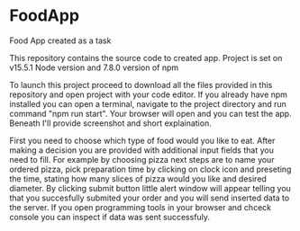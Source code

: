 # FoodApp
Food App created as a task

This repository contains the source code to created app. 
Project is set on v15.5.1 Node version and 7.8.0 version of npm


To launch this project proceed to download all the files provided in this repository and open project with your code editor. 
If you already have npm installed you can open a terminal, navigate to the project directory and run command "npm run start".
Your browser will open and you can test the app.
Beneath I'll provide screenshot and short explaination.


First you need to choose which type of food would you like to eat. 
After making a decision you are provided with additional input fields that you need to fill. 
For example by choosing pizza next steps are to name your ordered pizza, pick preparation time by clicking on clock icon and preseting the time, 
stating how many slices of pizza would you like and desired diameter. 
By clicking submit button little alert window will appear telling you that you succesfully submited your order and you will send inserted data to the server.
If you open programming tools in your browser and chceck console you can inspect if data was sent successfuly. 
